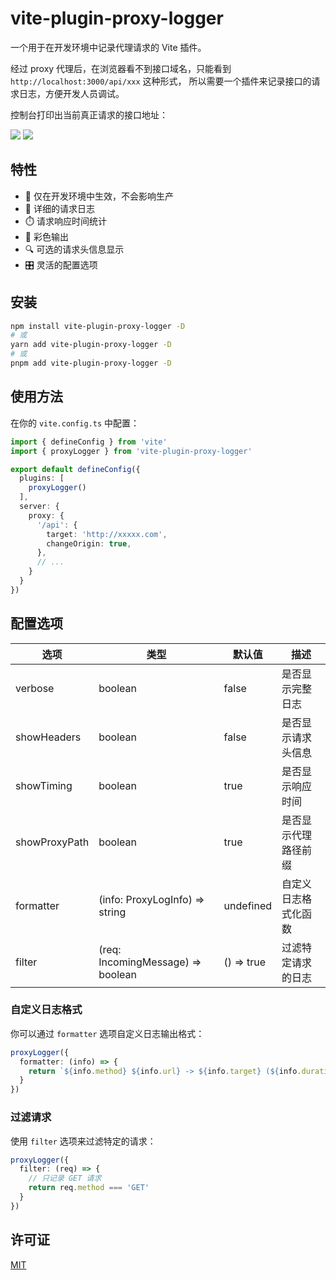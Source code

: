 # vite-plugin-proxy-logger

一个用于在开发环境中记录代理请求的 Vite 插件。

经过 proxy 代理后，在浏览器看不到接口域名，只能看到 `http://localhost:3000/api/xxx` 这种形式，
所以需要一个插件来记录接口的请求日志，方便开发人员调试。

控制台打印出当前真正请求的接口地址：

![](https://huangmingfu.github.io/drawing-bed/images/pic-go/202504071603231.png)
![](https://huangmingfu.github.io/drawing-bed/images/pic-go/202504080920678.png)

## 特性

- 🎯 仅在开发环境中生效，不会影响生产
- 📝 详细的请求日志
- ⏱️ 请求响应时间统计
- 🎨 彩色输出
- 🔍 可选的请求头信息显示
- 🎛️ 灵活的配置选项

## 安装

```bash
npm install vite-plugin-proxy-logger -D
# 或
yarn add vite-plugin-proxy-logger -D
# 或
pnpm add vite-plugin-proxy-logger -D
```

## 使用方法

在你的 `vite.config.ts` 中配置：

```typescript
import { defineConfig } from 'vite'
import { proxyLogger } from 'vite-plugin-proxy-logger'

export default defineConfig({
  plugins: [
    proxyLogger()
  ],
  server: {
    proxy: {
      '/api': {
        target: 'http://xxxxx.com',
        changeOrigin: true,
      },
      // ...
    }
  }
})
```

## 配置选项

| 选项 | 类型 | 默认值 | 描述 |
|------|------|--------|------|
| verbose | boolean | false | 是否显示完整日志 |
| showHeaders | boolean | false | 是否显示请求头信息 |
| showTiming | boolean | true | 是否显示响应时间 |
| showProxyPath | boolean | true | 是否显示代理路径前缀 |
| formatter | (info: ProxyLogInfo) => string | undefined | 自定义日志格式化函数 |
| filter | (req: IncomingMessage) => boolean | () => true | 过滤特定请求的日志 |

### 自定义日志格式

你可以通过 `formatter` 选项自定义日志输出格式：

```typescript
proxyLogger({
  formatter: (info) => {
    return `${info.method} ${info.url} -> ${info.target} (${info.duration}ms)`
  }
})
```

### 过滤请求

使用 `filter` 选项来过滤特定的请求：

```typescript
proxyLogger({
  filter: (req) => {
    // 只记录 GET 请求
    return req.method === 'GET'
  }
})
```

## 许可证

[MIT](./LICENSE)